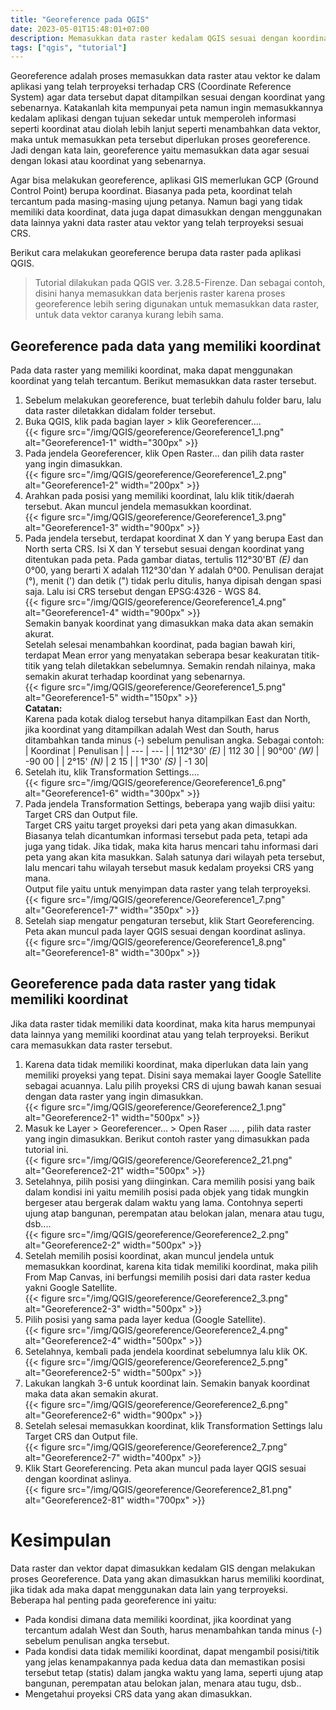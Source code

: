 ```yaml
---
title: "Georeference pada QGIS"
date: 2023-05-01T15:48:01+07:00
description: Memasukkan data raster kedalam QGIS sesuai dengan koordinat.
tags: ["qgis", "tutorial"]
---
```


Georeference adalah proses memasukkan data raster atau vektor ke dalam aplikasi 
yang telah terproyeksi terhadap CRS (Coordinate Reference System) agar data 
tersebut dapat ditampilkan sesuai dengan koordinat yang sebenarnya. Katakanlah 
kita mempunyai peta namun ingin memasukkannya kedalam aplikasi dengan tujuan 
sekedar untuk memperoleh informasi seperti koordinat atau diolah lebih lanjut 
seperti menambahkan data vektor, maka untuk memasukkan peta tersebut diperlukan 
proses georeference. Jadi dengan kata lain, georeference yaitu memasukkan data 
agar sesuai dengan lokasi atau koordinat yang sebenarnya.  

Agar bisa melakukan georeference, aplikasi GIS memerlukan GCP (Ground Control 
Point) berupa koordinat. Biasanya pada peta, koordinat telah tercantum pada 
masing-masing ujung petanya. Namun bagi yang tidak memiliki data koordinat, 
data juga dapat dimasukkan dengan menggunakan data lainnya yakni data 
raster atau vektor yang telah terproyeksi sesuai CRS.  

Berikut cara melakukan georeference berupa data raster pada aplikasi QGIS.  

> Tutorial dilakukan pada QGIS ver. 3.28.5-Firenze. Dan sebagai contoh, disini 
> hanya memasukkan data berjenis raster karena proses georeference lebih sering 
> digunakan untuk memasukkan data raster, untuk data vektor caranya kurang 
> lebih sama.  

## Georeference pada data yang memiliki koordinat  

Pada data raster yang memiliki koordinat, maka dapat menggunakan koordinat yang 
telah tercantum. Berikut memasukkan data raster tersebut.  

1. Sebelum melakukan georeference, buat terlebih dahulu folder baru, lalu data 
raster diletakkan didalam folder tersebut.  
2. Buka QGIS, klik pada bagian layer > klik Georeferencer....  
{{< figure src="/img/QGIS/georeference/Georeference1_1.png" alt="Georeference1-1" width="300px" >}}  
3. Pada jendela Georeferencer, klik Open Raster... dan pilih data raster yang 
ingin dimasukkan.  
{{< figure src="/img/QGIS/georeference/Georeference1_2.png" alt="Georeference1-2" width="200px" >}}  
4. Arahkan pada posisi yang memiliki koordinat, lalu klik titik/daerah tersebut. 
Akan muncul jendela memasukkan koordinat.  
{{< figure src="/img/QGIS/georeference/Georeference1_3.png" alt="Georeference1-3" width="900px" >}}  
5. Pada jendela tersebut, terdapat koordinat X dan Y yang berupa East dan North 
serta CRS. Isi X dan Y tersebut sesuai dengan koordinat yang ditentukan pada 
peta. Pada gambar diatas, tertulis 112°30'BT *(E)* dan 0°00, yang berarti X 
adalah 112°30'dan Y adalah 0°00. Penulisan derajat (°), menit (') dan detik 
(") tidak perlu ditulis, hanya dipisah dengan spasi saja. Lalu isi CRS tersebut 
dengan EPSG:4326 - WGS 84.  
{{< figure src="/img/QGIS/georeference/Georeference1_4.png" alt="Georeference1-4" width="900px" >}}  
Semakin banyak koordinat yang dimasukkan maka data akan semakin akurat.  
Setelah selesai menambahkan koordinat, pada bagian bawah kiri, terdapat Mean error 
yang menyatakan seberapa besar keakuratan titik-titik yang telah diletakkan 
sebelumnya. Semakin rendah nilainya, maka semakin akurat terhadap koordinat 
yang sebenarnya.  
{{< figure src="/img/QGIS/georeference/Georeference1_5.png" alt="Georeference1-5" width="150px" >}}  
**Catatan:**  
Karena pada kotak dialog tersebut hanya ditampilkan East dan North, 
jika koordinat yang ditampilkan adalah West dan South, harus ditambahkan tanda 
minus (-) sebelum penulisan angka. Sebagai contoh:  
| Koordinat | Penulisan |
|   ---     |   ---     |
| 112°30' *(E)* | 112 30 |
| 90°00' *(W)* | -90 00 |
| 2°15' *(N)* | 2 15 |
| 1°30' *(S)* | -1 30|  
6. Setelah itu, klik Transformation Settings....  
{{< figure src="/img/QGIS/georeference/Georeference1_6.png" alt="Georeference1-6" width="300px" >}}  
7. Pada jendela Transformation Settings, beberapa yang wajib diisi yaitu: 
Target CRS dan Output file.  
Target CRS yaitu target proyeksi dari peta yang akan dimasukkan. Biasanya telah 
dicantumkan informasi tersebut pada peta, tetapi ada juga yang tidak. Jika 
tidak, maka kita harus mencari tahu informasi dari peta yang akan kita masukkan. 
Salah satunya dari wilayah peta tersebut, lalu mencari tahu wilayah tersebut 
masuk kedalam proyeksi CRS yang mana.  
Output file yaitu untuk menyimpan data raster yang telah terproyeksi.  
{{< figure src="/img/QGIS/georeference/Georeference1_7.png" alt="Georeference1-7" width="350px" >}}  
8. Setelah siap mengatur pengaturan tersebut, klik Start Georeferencing. Peta 
akan muncul pada layer QGIS sesuai dengan koordinat aslinya.  
{{< figure src="/img/QGIS/georeference/Georeference1_8.png" alt="Georeference1-8" width="300px" >}}  

## Georeference pada data raster yang tidak memiliki koordinat  

Jika data raster tidak memiliki data koordinat, maka kita harus mempunyai data 
lainnya yang memiliki koordinat atau yang telah terproyeksi. Berikut cara 
memasukkan data raster tersebut.  

1. Karena data tidak memiliki koordinat, maka diperlukan data lain yang 
memiliki proyeksi yang tepat. Disini saya memakai layer Google Satellite 
sebagai acuannya. Lalu pilih proyeksi CRS di ujung bawah kanan sesuai dengan 
data raster yang ingin dimasukkan.  
{{< figure src="/img/QGIS/georeference/Georeference2_1.png" alt="Georeference2-1" width="500px" >}}  
2. Masuk ke Layer > Georeferencer... > Open Raser .... , pilih data raster yang 
ingin dimasukkan. Berikut contoh raster yang dimasukkan pada tutorial ini.  
{{< figure src="/img/QGIS/georeference/Georeference2_21.png" alt="Georeference2-21" width="500px" >}}  
3. Setelahnya, pilih posisi yang diinginkan. Cara memilih posisi yang 
baik dalam kondisi ini yaitu memilih posisi pada objek yang tidak mungkin 
bergeser atau bergerak dalam waktu yang lama. Contohnya seperti ujung atap 
bangunan, perempatan atau belokan jalan, menara atau tugu, dsb....  
{{< figure src="/img/QGIS/georeference/Georeference2_2.png" alt="Georeference2-2" width="500px" >}}  
4. Setelah memilih posisi koordinat, akan muncul jendela untuk memasukkan 
koordinat, karena kita tidak memiliki koordinat, maka pilih From Map Canvas, 
ini berfungsi memilih posisi dari data raster kedua yakni Google Satellite.  
{{< figure src="/img/QGIS/georeference/Georeference2_3.png" alt="Georeference2-3" width="500px" >}}  
5. Pilih posisi yang sama pada layer kedua (Google Satellite).   
{{< figure src="/img/QGIS/georeference/Georeference2_4.png" alt="Georeference2-4" width="500px" >}}  
6. Setelahnya, kembali pada jendela koordinat sebelumnya lalu klik OK.  
{{< figure src="/img/QGIS/georeference/Georeference2_5.png" alt="Georeference2-5" width="500px" >}}  
7. Lakukan langkah 3-6 untuk koordinat lain. Semakin banyak koordinat maka 
data akan semakin akurat.  
{{< figure src="/img/QGIS/georeference/Georeference2_6.png" alt="Georeference2-6" width="900px" >}}  
8. Setelah selesai memasukkan koordinat, klik Transformation Settings lalu 
Target CRS dan Output file.  
{{< figure src="/img/QGIS/georeference/Georeference2_7.png" alt="Georeference2-7" width="400px" >}}  
9. Klik Start Georeferencing. Peta akan muncul pada layer QGIS sesuai dengan 
koordinat aslinya.  
{{< figure src="/img/QGIS/georeference/Georeference2_81.png" alt="Georeference2-81" width="700px" >}}  

# Kesimpulan  

Data raster dan vektor dapat dimasukkan kedalam GIS dengan melakukan proses 
Georeference. Data yang akan dimasukkan harus memiliki koordinat, jika tidak 
ada maka dapat menggunakan data lain yang terproyeksi. Beberapa hal penting 
pada georeference ini yaitu:  

- Pada kondisi dimana data memiliki koordinat, jika koordinat yang tercantum 
adalah West dan South, harus menambahkan tanda minus (-) sebelum penulisan angka 
tersebut.  
- Pada kondisi data tidak memiliki koordinat, dapat mengambil posisi/titik yang 
jelas kenampakannya pada kedua data dan memastikan posisi tersebut tetap 
(statis) dalam jangka waktu yang lama, seperti ujung atap bangunan, perempatan 
atau belokan jalan, menara atau tugu, dsb..  
- Mengetahui proyeksi CRS data yang akan dimasukkan.  

